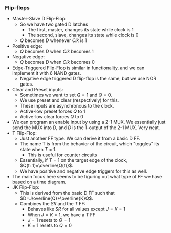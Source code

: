 ### Flip-flops
- Master-Slave D Flip-Flop:
	- So we have two gated D latches
		- The first, master, changes its state while clock is 1
		- The second, slave, changes its state while clock is 0
	- $Q$ becomes $D$ whenever $Clk$ is 1
- Positive edge:
	- $Q$ becomes $D$ when $Clk$ becomes 1
- Negative edge:
	- $Q$ becomes $D$ when $Clk$ becomes 0
- Edge-Triggered Flip-Flop is similar in functionality, and we can implement it with 6 NAND gates.
	- Negative edge triggered D flip-flop is the same, but we use NOR gates.
- Clear and Preset inputs:
	- Sometimes we want to set $Q=1$ and $Q=0$. 
	- We use preset and clear (respectively) for this.
	- These inputs are asynchronous to the clock.
	- Active-low preset forces $Q$ to 1
	- Active-low clear forces $Q$ to 0
- We can program an enable input by using a 2-1 MUX. We essentially just send the MUX into $D$, and $D$ is the 1-output of the 2-1 MUX. Very neat.
- T Flip-Flop:
	- Just another FF type. We can derive it from a basic D FF.
	- The name T is from the behavior of the circuit, which "toggles" its state when $T=1$. 
		- This is useful for counter circuits
	- Essentially, if $T=1$ on the target edge of the clock, $Q(t+1)=\overline{Q(t)}$.
	- We have positive and negative edge triggers for this as well.
- The main focus here seems to be figuring out what type of FF we have based on a time diagram.
- JK Flip-Flop:
	- This is derived from the basic D FF such that $D=J\overline{Q}+\overline{K}Q$. 
	- Combines the $SR$ and the $T$ FF:
		- Behaves like $SR$ for all values except $J=K=1$
		- When $J=K=1$, we have a $T$ FF
		- $J=1$ resets to $Q=1$
		- $K=1$ resets to $Q=0$